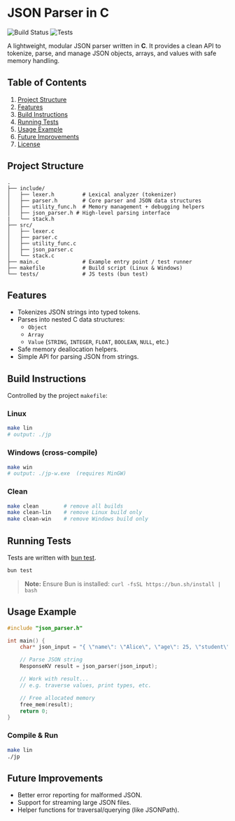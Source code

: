 # JSON Parser in C

![Build Status](https://img.shields.io/badge/Build-make%20lin%20%2F%20make%20win-brightgreen)
![Tests](https://img.shields.io/badge/Tests-bun%20test-brightgreen)

A lightweight, modular JSON parser written in **C**. It provides a clean API to tokenize, parse, and manage JSON objects, arrays, and values with safe memory handling.

## Table of Contents

1. [Project Structure](#project-structure)
2. [Features](#features)
3. [Build Instructions](#build-instructions)
4. [Running Tests](#running-tests)
5. [Usage Example](#usage-example)
6. [Future Improvements](#future-improvements)
7. [License](#license)

## Project Structure

```
.
├── include/
│   ├── lexer.h         # Lexical analyzer (tokenizer)
│   ├── parser.h        # Core parser and JSON data structures
│   ├── utility_func.h  # Memory management + debugging helpers
│   ├── json_parser.h # High-level parsing interface
|   └── stack.h
├── src/
│   ├── lexer.c
│   ├── parser.c
│   ├── utility_func.c
│   ├── json_parser.c
│   └── stack.c
├── main.c              # Example entry point / test runner
├── makefile            # Build script (Linux & Windows)
└── tests/              # JS tests (bun test)
```

## Features

- Tokenizes JSON strings into typed tokens.
- Parses into nested C data structures:
  - `Object`
  - `Array`
  - `Value` (`STRING`, `INTEGER`, `FLOAT`, `BOOLEAN`, `NULL`, etc.)
- Safe memory deallocation helpers.
- Simple API for parsing JSON from strings.

## Build Instructions

Controlled by the project `makefile`:

### Linux

```bash
make lin
# output: ./jp
```

### Windows (cross-compile)

```bash
make win
# output: ./jp-w.exe  (requires MinGW)
```

### Clean

```bash
make clean        # remove all builds
make clean-lin    # remove Linux build only
make clean-win    # remove Windows build only
```

## Running Tests

Tests are written with [bun test](https://bun.sh/docs/test).

```bash
bun test
```

> **Note:** Ensure Bun is installed: `curl -fsSL https://bun.sh/install | bash`

## Usage Example

```c
#include "json_parser.h"

int main() {
    char* json_input = "{ \"name\": \"Alice\", \"age\": 25, \"student\": false }";

    // Parse JSON string
    ResponseKV result = json_parser(json_input);

    // Work with result...
    // e.g. traverse values, print types, etc.

    // Free allocated memory
    free_mem(result);
    return 0;
}
```

### Compile & Run

```bash
make lin
./jp
```

## Future Improvements

- Better error reporting for malformed JSON.
- Support for streaming large JSON files.
- Helper functions for traversal/querying (like JSONPath).

